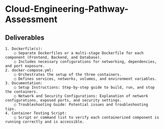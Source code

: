 # Cloud-Engineering-Pathway-Assessment

## Deliverables
	1. Dockerfile(s):
		○ Separate Dockerfiles or a multi-stage Dockerfile for each component (Frontend, Backend, and Database).
		○ Includes necessary configurations for networking, dependencies, and port exposure.
	2. docker-compose.yml:
		○ Orchestrates the setup of the three containers.
		○ Defines services, networks, volumes, and environment variables.
	3. Documentation:
		○ Setup Instructions: Step-by-step guide to build, run, and stop the containers.
		○ Network and Security Configurations: Explanation of network configurations, exposed ports, and security settings.
		○ Troubleshooting Guide: Potential issues and troubleshooting tips.
	4. Container Testing Script:
		○ Script or command list to verify each containerized component is running correctly and is accessible.
